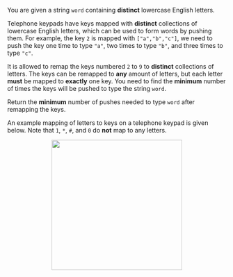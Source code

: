 You are given a string `word` containing **distinct** lowercase English letters.

Telephone keypads have keys mapped with **distinct** collections of lowercase English letters, which can be used to form words by pushing them. For example, the key `2` is mapped with `["a","b","c"]`, we need to push the key one time to type `"a"`, two times to type `"b"`, and three times to type `"c"`.

It is allowed to remap the keys numbered `2` to `9` to **distinct** collections of letters. The keys can be remapped to **any** amount of letters, but each letter **must** be mapped to **exactly** one key. You need to find the **minimum** number of times the keys will be pushed to type the string `word`.

Return the **minimum** number of pushes needed to type `word` after remapping the keys.

An example mapping of letters to keys on a telephone keypad is given below. Note that `1`, `*`, `#`, and `0` do **not** map to any letters.

<div align='center' className='centeredImageDiv'>
  <img width='300px' src={require('@site/static/img/lc/3014-f1.png').default} />
</div>